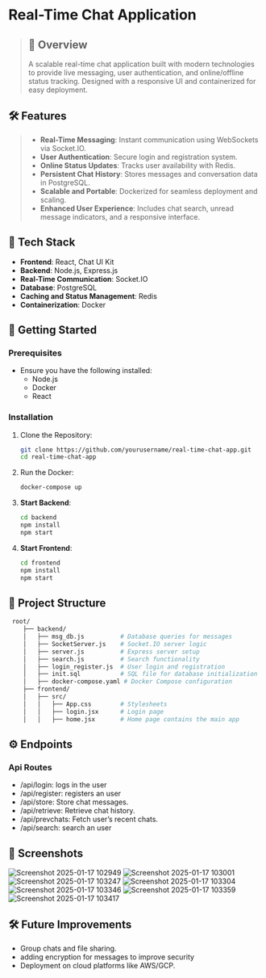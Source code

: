 # Real-Time Chat Application

> ## 📝 Overview  
> A scalable real-time chat application built with modern technologies to provide live messaging, user authentication, and online/offline status tracking. Designed with a responsive UI and containerized for easy deployment.

## 🛠️ Features  
> - **Real-Time Messaging**: Instant communication using WebSockets via Socket.IO.  
> - **User Authentication**: Secure login and registration system.  
> - **Online Status Updates**: Tracks user availability with Redis.  
> - **Persistent Chat History**: Stores messages and conversation data in PostgreSQL.  
> - **Scalable and Portable**: Dockerized for seamless deployment and scaling.  
> - **Enhanced User Experience**: Includes chat search, unread message indicators, and a responsive interface.  

## 📖 Tech Stack  
- **Frontend**: React, Chat UI Kit  
- **Backend**: Node.js, Express.js  
- **Real-Time Communication**: Socket.IO  
- **Database**: PostgreSQL  
- **Caching and Status Management**: Redis  
- **Containerization**: Docker  

## 🚀 Getting Started  

### Prerequisites  
+ Ensure you have the following installed:  
    - Node.js  
    - Docker  
    - React
  
### Installation  
1. Clone the Repository:
   ```bash
   git clone https://github.com/yourusername/real-time-chat-app.git
   cd real-time-chat-app
   ```
2. Run the Docker:
   ```bash
   docker-compose up
   ```
3. **Start Backend**:
   ```bash
   cd backend
   npm install
   npm start
   ```
4. **Start Frontend**:
   ```bash
   cd frontend
   npm install
   npm start
   ```
## 📂 Project Structure
  ```bash
   root/
      ├── backend/
      │   ├── msg_db.js          # Database queries for messages
      │   ├── SocketServer.js    # Socket.IO server logic
      │   ├── server.js          # Express server setup
      │   ├── search.js          # Search functionality
      │   ├── login_register.js  # User login and registration
      │   ├── init.sql           # SQL file for database initialization
      │   ├── docker-compose.yaml # Docker Compose configuration
      ├── frontend/
      │   ├── src/
      │   │   ├── App.css        # Stylesheets
      │   │   ├── login.jsx      # Login page
      │   │   ├── home.jsx       # Home page contains the main app
  ```
## ⚙️ Endpoints
  ### Api Routes
  - /api/login: logs in the user
  - /api/register: registers an user
  - /api/store: Store chat messages.
  - /api/retrieve: Retrieve chat history.
  - /api/prevchats: Fetch user’s recent chats.
  - /api/search: search an user

## 📸 Screenshots
   ![Screenshot 2025-01-17 102949](https://github.com/user-attachments/assets/3934e654-d7ad-4a1c-975f-593e12101e8d)
   ![Screenshot 2025-01-17 103001](https://github.com/user-attachments/assets/aa2f40bc-cea5-44e3-96fb-b8cff682f9d8)
   ![Screenshot 2025-01-17 103247](https://github.com/user-attachments/assets/82085bbb-9965-4c70-bc3b-f9df07a3f857)
   ![Screenshot 2025-01-17 103304](https://github.com/user-attachments/assets/feb4d309-6c9d-4430-937f-e691e8fc19ca)
   ![Screenshot 2025-01-17 103346](https://github.com/user-attachments/assets/a88016f9-1a1a-4f9a-b8bf-6a49c23d1d42)
   ![Screenshot 2025-01-17 103359](https://github.com/user-attachments/assets/f8f824ae-f4d8-4182-bf48-2592575641cd)
   ![Screenshot 2025-01-17 103417](https://github.com/user-attachments/assets/0945c48c-1e97-422c-a892-3fa285e1ea9c)

## 🛠️ Future Improvements
- Group chats and file sharing.
- adding encryption for messages to improve security
- Deployment on cloud platforms like AWS/GCP.
